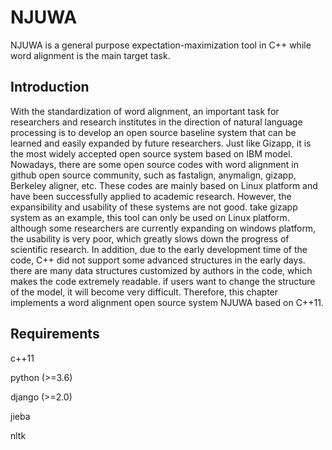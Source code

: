 # NJUWA

NJUWA is a general purpose expectation-maximization tool in C++ while word alignment is the main target task.

## Introduction

With the standardization of word alignment, an important task for researchers and research institutes in the direction of natural language processing is to develop an open source baseline system that can be learned and easily expanded by future researchers. Just like Gizapp, it is the most widely accepted open source system based on IBM model.  Nowadays, there are some open source codes with word alignment in github open source community, such as fastalign, anymalign, gizapp, Berkeley aligner, etc. These codes are mainly based on Linux platform and have been successfully applied to academic research.  However, the expansibility and usability of these systems are not good. take gizapp system as an example, this tool can only be used on Linux platform. although some researchers are currently expanding on windows platform, the usability is very poor, which greatly slows down the progress of scientific research.  In addition, due to the early development time of the code, C++ did not support some advanced structures in the early days. there are many data structures customized by authors in the code, which makes the code extremely readable. if users want to change the structure of the model, it will become very difficult.  Therefore, this chapter implements a word alignment open source system NJUWA based on C++11. 

## Requirements


c++11

python (>=3.6)

django (>=2.0)

jieba

nltk
